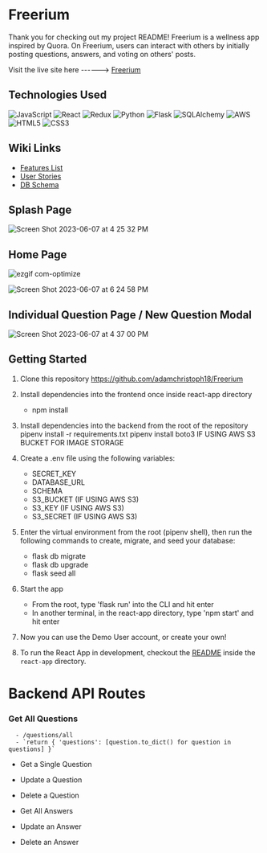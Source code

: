 # Freerium

Thank you for checking out my project README! Freerium is a wellness app inspired by Quora. On Freerium, users can interact with others by initially posting questions, answers, and voting on others' posts.

Visit the live site here ------> [Freerium](https://freerium.onrender.com)


## Technologies Used

![JavaScript](https://img.shields.io/badge/javascript-%23323330.svg?style=for-the-badge&logo=javascript&logoColor=%23F7DF1E)
![React](https://img.shields.io/badge/react-%2320232a.svg?style=for-the-badge&logo=react&logoColor=%2361DAFB)
![Redux](https://img.shields.io/badge/redux-%23593d88.svg?style=for-the-badge&logo=redux&logoColor=white)
![Python](https://img.shields.io/badge/Python-%233776AB.svg?style=for-the-badge&logo=python&logoColor=white)
![Flask](https://img.shields.io/badge/Flask-%23000.svg?style=for-the-badge&logo=flask&logoColor=white)
![SQLAlchemy](https://img.shields.io/badge/SQLAlchemy-%23FCA121.svg?style=for-the-badge&logo=sqlalchemy&logoColor=white)
![AWS](https://img.shields.io/badge/AWS-%23FF9900.svg?style=for-the-badge&logo=amazon-aws&logoColor=white)
![HTML5](https://img.shields.io/badge/html5-%23E34F26.svg?style=for-the-badge&logo=html5&logoColor=white)
![CSS3](https://img.shields.io/badge/css3-%231572B6.svg?style=for-the-badge&logo=css3&logoColor=white)

## Wiki Links

- [Features List](https://github.com/adamchristoph18/Freerium/wiki/Features-List)
- [User Stories](https://github.com/adamchristoph18/Freerium/wiki/User-Stories)
- [DB Schema](https://github.com/adamchristoph18/Freerium/wiki/API-(w-schema))

## Splash Page

![Screen Shot 2023-06-07 at 4 25 32 PM](https://github.com/adamchristoph18/Freerium/assets/110206190/832adb4c-970a-4c39-b63b-fc4b39de4ec6)

## Home Page
![ezgif com-optimize](https://github.com/adamchristoph18/Freerium/assets/110206190/0c4bd176-6a2f-43f9-8d43-998cba203eae)

![Screen Shot 2023-06-07 at 6 24 58 PM](https://github.com/adamchristoph18/Freerium/assets/110206190/2174715d-ee6b-44d5-a15e-808b53dc0b4a)

## Individual Question Page / New Question Modal

![Screen Shot 2023-06-07 at 4 37 00 PM](https://github.com/adamchristoph18/Freerium/assets/110206190/024b0ad9-9805-42ca-a274-0f7a4498c72c)


## Getting Started

1. Clone this repository
      https://github.com/adamchristoph18/Freerium
      
2. Install dependencies into the frontend once inside react-app directory
      - npm install

3. Install dependencies into the backend from the root of the repository
      pipenv install -r requirements.txt 
      pipenv install boto3 IF USING AWS S3 BUCKET FOR IMAGE STORAGE

4. Create a .env file using the following variables:
      - SECRET_KEY
      - DATABASE_URL
      - SCHEMA
      - S3_BUCKET (IF USING AWS S3)
      - S3_KEY (IF USING AWS S3)
      - S3_SECRET (IF USING AWS S3)

5. Enter the virtual environment from the root (pipenv shell), then run the following commands to create, migrate, and seed your database:
      - flask db migrate
      - flask db upgrade
      - flask seed all
 
6. Start the app
      - From the root, type 'flask run' into the CLI and hit enter
      - In another terminal, in the react-app directory, type 'npm start' and hit enter

7. Now you can use the Demo User account, or create your own!

8. To run the React App in development, checkout the [README](./react-app/README.md) inside the `react-app` directory.


# Backend API Routes

### Get All Questions
      - /questions/all
      - `return { 'questions': [question.to_dict() for question in questions] }`

- Get a Single Question
- Update a Question
- Delete a Question

- Get All Answers
- Update an Answer
- Delete an Answer

